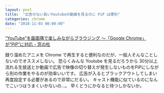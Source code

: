 ```yaml
---
layout: post
title:  "広告のない長いYoutubeの動画を見るのに PiP は便利"
categories: chrome
date: "2018-11-03 00:00:00"
---
```


[“YouTube”を画面隅で楽しみながらブラウジング ～「Google Chrome」が“PiP”に対応 \- 窓の杜](https://forest.watch.impress.co.jp/docs/news/1149180.html)

録り溜めたアニメを Chrome で再生すると便利なのだが、一般人そんなことしないのでオススメしない。
恐らくみんな Youtube を見るだろうから 30分以上流れる生放送とか動画で広告で映像の切り替えが発生しないものをPiPにしながら別の作業をやるのが効率いいです。
広告が入るとブラックアウトしてしまい再度設定する必要があるので非常にだるい。
キャスト機能に似ているのになんでこいつはうまくいかないの...。
早くどうにかなると待つしかないか。
